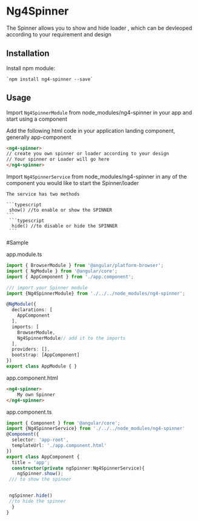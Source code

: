 # Ng4Spinner

The Spinner allows you to show and hide loader , which can be devleoped according to your requirement and design

## Installation

Install npm module:
    
    `npm install ng4-spinner --save` 

## Usage

Import `Ng4SpinnerModule` from  node_modules/ng4-spinner in your app and start using a component

Add the following html code in your application landing component, generally app-component 

```html
<ng4-spinner>
// create you own spinner or loader according to your design
// Your spinner or Loader will go here
</ng4-spinner>
```

Import `Ng4SpinnerService` from  node_modules/ng4-spinner  in any of the component you would like to start the Spinner/loader

    The service has two methods 

    ```typescript
     show() //to enable or show the SPINNER
    ```
     ```typescript
      hide() //to disable or hide the SPINNER
     ```



#Sample



app.module.ts

```typescript
import { BrowserModule } from '@angular/platform-browser';
import { NgModule } from '@angular/core';
import { AppComponent } from './app.component';

/// import your Spinner module
import {Ng4SpinnerModule} from './../../node_modules/ng4-spinner';

@NgModule({
  declarations: [
    AppComponent
  ],
  imports: [
    BrowserModule,
    Ng4SpinnerModule// add it to the imports
  ],
  providers: [],
  bootstrap: [AppComponent]
})
export class AppModule { }
```
app.component.html

```html
<ng4-spinner>
    My own Spinner
</ng4-spinner>
```

app.component.ts

```typescript
import { Component } from '@angular/core';
import {Ng4SpinnerService} from './../../node_modules/ng4-spinner'
@Component({
  selector: 'app-root',
  templateUrl: './app.component.html'
})
export class AppComponent {
  title = 'app';
  constructor(private ngSpinner:Ng4SpinnerService){
    ngSpinner.show();
 /// to show the spinner


 ngSpinner.hide()
 //to hide the spinner
  }
}
```
